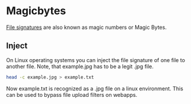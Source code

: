 # Magicbytes

[File signatures](https://en.wikipedia.org/wiki/List_of_file_signatures) are also known as magic numbers or Magic Bytes.

## Inject

On Linux operating systems you can inject the file signature of one file to another file. Note, that example.jpg has to be a legit .jpg file.

```bash
head -c example.jpg > example.txt
```

Now example.txt is recognized as a .jpg file on a linux environment. This can be used to bypass file upload filters on webapps.